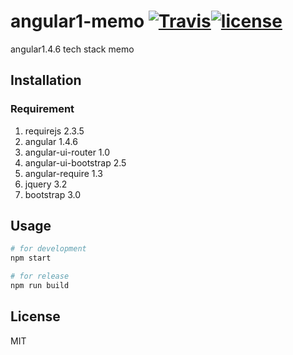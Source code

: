 # angular1-memo [![Travis](https://img.shields.io/travis/rust-lang/rust.svg)]()[![license](https://img.shields.io/github/license/mashape/apistatus.svg)]() 
angular1.4.6 tech stack memo

## Installation
### Requirement
1. requirejs 2.3.5
2. angular 1.4.6
3. angular-ui-router 1.0
4. angular-ui-bootstrap 2.5
5. angular-require 1.3
6. jquery 3.2
7. bootstrap 3.0

## Usage
```bash
# for development
npm start

# for release
npm run build
```

## License
MIT